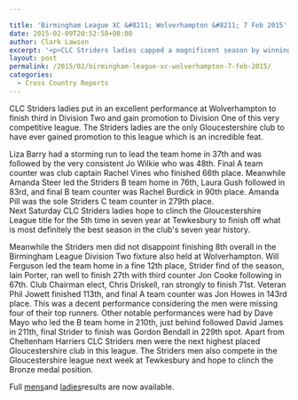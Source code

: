 ```yaml
---

title: 'Birmingham League XC &#8211; Wolverhampton &#8211; 7 Feb 2015'
date: 2015-02-09T20:52:58+00:00
author: Clark Lawson
excerpt: '<p>CLC Striders ladies capped a magnificent season by winning promotion to Division One in the Midland Cross Country League.</p>'
layout: post
permalink: /2015/02/birmingham-league-xc-wolverhampton-7-feb-2015/
categories:
  - Cross Country Reports
---
```

CLC Striders ladies put in an excellent performance at Wolverhampton to finish third in Division Two and gain promotion to Division One of this very competitive league. The Striders ladies are the only Gloucestershire club to have ever gained promotion to this league which is an incredible feat.

Liza Barry had a storming run to lead the team home in 37th and was followed by the very consistent Jo Wilkie who was 48th. Final A team counter was club captain Rachel Vines who finished 66th place. Meanwhile Amanda Steer led the Striders B team home in 76th, Laura Gush followed in 83rd, and final B team counter was Rachel Burdick in 90th place. Amanda Pill was the sole Striders C team counter in 279th place.  
Next Saturday CLC Striders ladies hope to clinch the Gloucestershire League title for the 5th time in seven year at Tewkesbury to finish off what is most definitely the best season in the club's seven year history.

Meanwhile the Striders men did not disappoint finishing 8th overall in the Birmingham League Division Two fixture also held at Wolverhampton. Will Ferguson led the team home in a fine 12th place, Strider find of the season, Iain Porter, ran well to finish 27th with third counter Jon Cooke following in 67th. Club Chairman elect, Chris Driskell, ran strongly to finish 71st. Veteran Phil Jowett finished 113th, and final A team counter was Jon Howes in 143rd place. This was a decent performance considering the men were missing four of their top runners. Other notable performances were had by Dave Mayo who led the B team home in 210th, just behind followed David James in 211th, final Strider to finish was Gordon Bendall in 229th spot. Apart from Cheltenham Harriers CLC Striders men were the next highest placed Gloucestershire club in this league. The Striders men also compete in the Gloucestershire league next week at Tewkesbury and hope to clinch the Bronze medal position. 

Full <a href="http://www.birminghamccleague.co.uk/images/stories/bdccl/articlepdfs/XC_League_Archive/2014-15/2015-02-07-M2.pdf" target="_blank" rel="nofollow">mens</a>and <a href="http://www.midlandathletics.org.uk/PDFS/2015_RES_150207_MWCCL_Fixture4.pdf" target="_blank" rel="nofollow">ladies</a>results are now available.